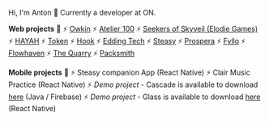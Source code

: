 Hi, I'm Anton 👋
Currently a developer at ON.

**Web projects** 💽
⚡ [Owkin](https://www.owkin.com/) 
⚡ [Atelier 100](https://www.atelier100.com/) 
⚡ [Seekers of Skyveil (Elodie Games)](https://www.seekerofskyveil.com/) 
⚡ [HAYAH](https://hayah.com/) 
⚡ [Token](https://www.token.com/) 
⚡ [Hook](https://hook.co/) 
⚡ [Edding Tech](https://edding.tech/en-int) 
⚡ [Steasy](https://steasy.ch/) 
⚡ [Prospera](https://prospera.ag/) 
⚡ [Fyllo](https://www.hellofyllo.com/) 
⚡ [Flowhaven](https://flowhaven.com/) 
⚡ [The Quarry](https://the-quarry.co.uk/) 
⚡ [Packsmith](https://packsmith.io/) 

**Mobile projects** 💽
⚡ Steasy companion App (React Native)
⚡ Clair Music Practice (React Native)
⚡ *Demo project* - Cascade is available to download [here](http://bit.ly/cascade-app) (Java / Firebase)
⚡ *Demo project* - Glass is available to download [here](http://bit.ly/glass-app) (React Native)
